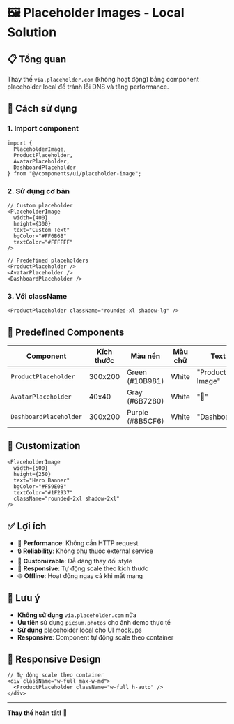 # 🖼️ Placeholder Images - Local Solution

## 📋 **Tổng quan**

Thay thế `via.placeholder.com` (không hoạt động) bằng component placeholder local để tránh lỗi DNS và tăng performance.

## 🚀 **Cách sử dụng**

### **1. Import component**
```tsx
import { 
  PlaceholderImage, 
  ProductPlaceholder, 
  AvatarPlaceholder,
  DashboardPlaceholder 
} from "@/components/ui/placeholder-image";
```

### **2. Sử dụng cơ bản**
```tsx
// Custom placeholder
<PlaceholderImage 
  width={400} 
  height={300} 
  text="Custom Text"
  bgColor="#FF6B6B"
  textColor="#FFFFFF"
/>

// Predefined placeholders
<ProductPlaceholder />
<AvatarPlaceholder />
<DashboardPlaceholder />
```

### **3. Với className**
```tsx
<ProductPlaceholder className="rounded-xl shadow-lg" />
```

## 🎨 **Predefined Components**

| Component | Kích thước | Màu nền | Màu chữ | Text |
|-----------|------------|----------|----------|------|
| `ProductPlaceholder` | 300x200 | Green (#10B981) | White | "Product Image" |
| `AvatarPlaceholder` | 40x40 | Gray (#6B7280) | White | "👤" |
| `DashboardPlaceholder` | 300x200 | Purple (#8B5CF6) | White | "Dashboard" |

## 🔧 **Customization**

```tsx
<PlaceholderImage
  width={500}
  height={250}
  text="Hero Banner"
  bgColor="#F59E0B"
  textColor="#1F2937"
  className="rounded-2xl shadow-2xl"
/>
```

## ✅ **Lợi ích**

- 🚀 **Performance**: Không cần HTTP request
- 🔒 **Reliability**: Không phụ thuộc external service
- 🎨 **Customizable**: Dễ dàng thay đổi style
- 📱 **Responsive**: Tự động scale theo kích thước
- 🌐 **Offline**: Hoạt động ngay cả khi mất mạng

## 🚨 **Lưu ý**

- **Không sử dụng** `via.placeholder.com` nữa
- **Ưu tiên** sử dụng `picsum.photos` cho ảnh demo thực tế
- **Sử dụng** placeholder local cho UI mockups
- **Responsive**: Component tự động scale theo container

## 📱 **Responsive Design**

```tsx
// Tự động scale theo container
<div className="w-full max-w-md">
  <ProductPlaceholder className="w-full h-auto" />
</div>
```

---

**Thay thế hoàn tất!** 🎉
